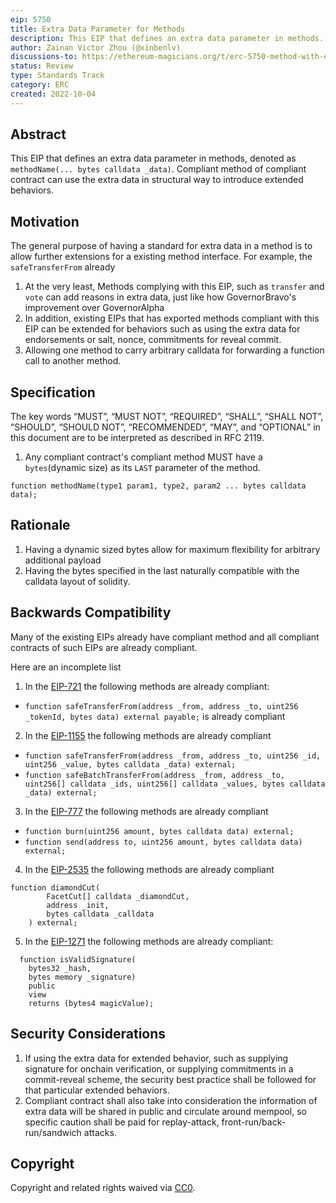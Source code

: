 ```yaml
---
eip: 5750
title: Extra Data Parameter for Methods
description: This EIP that defines an extra data parameter in methods.
author: Zainan Victor Zhou (@xinbenlv)
discussions-to: https://ethereum-magicians.org/t/erc-5750-method-with-extra-data/11176
status: Review
type: Standards Track
category: ERC
created: 2022-10-04
---
```


## Abstract

This EIP that defines an extra data parameter in methods, denoted as `methodName(... bytes calldata _data)`. Compliant method of compliant contract
can use the extra data in structural way to introduce extended behaviors.

## Motivation

The general purpose of having a standard for extra data in a method is to allow further extensions for a existing method interface. For example, the `safeTransferFrom` already

1. At the very least, Methods complying with this EIP, such as `transfer` and `vote` can add reasons in extra data, just like how GovernorBravo's improvement over GovernorAlpha
2. In addition, existing EIPs that has exported methods compliant with this EIP can be extended for behaviors such as using the extra data for endorsements or salt, nonce, commitments for reveal commit.
3. Allowing one method to carry arbitrary calldata for forwarding a function call to another method.

## Specification

The key words “MUST”, “MUST NOT”, “REQUIRED”, “SHALL”, “SHALL NOT”, “SHOULD”, “SHOULD NOT”, “RECOMMENDED”, “MAY”, and “OPTIONAL” in this document are to be interpreted as described in RFC 2119.

1. Any compliant contract's compliant method MUST have a `bytes`(dynamic size) as its `LAST` parameter of the method.

```solidity
function methodName(type1 param1, type2, param2 ... bytes calldata data);
```

## Rationale

1. Having a dynamic sized bytes allow for maximum flexibility for arbitrary additional payload
2. Having the bytes specified in the last naturally compatible with the calldata layout of solidity.

## Backwards Compatibility

Many of the existing EIPs already have compliant method and all compliant contracts of such EIPs are already compliant.

Here are an incomplete list

1. In the [EIP-721](./eip-721.md) the following methods are already compliant:

- `function safeTransferFrom(address _from, address _to, uint256 _tokenId, bytes data) external payable;` is already compliant

2. In the [EIP-1155](./eip-1155.md) the following methods are already compliant

- `function safeTransferFrom(address _from, address _to, uint256 _id, uint256 _value, bytes calldata _data) external;`
- `function safeBatchTransferFrom(address _from, address _to, uint256[] calldata _ids, uint256[] calldata _values, bytes calldata _data) external;`

3. In the [EIP-777](./eip-777.md) the following methods are already compliant

- `function burn(uint256 amount, bytes calldata data) external;`
- `function send(address to, uint256 amount, bytes calldata data) external;`

4. In the [EIP-2535](./eip-2535.md) the following methods are already compliant

```solidity
function diamondCut(
        FacetCut[] calldata _diamondCut,
        address _init,
        bytes calldata _calldata
    ) external;
```

5. In the [EIP-1271](./eip-1271.md) the following methods are already compliant:

```solidity
  function isValidSignature(
    bytes32 _hash,
    bytes memory _signature)
    public
    view
    returns (bytes4 magicValue);
```

## Security Considerations

1. If using the extra data for extended behavior, such as supplying signature for onchain verification, or supplying commitments in a commit-reveal scheme, the security best practice shall be followed for that particular extended behaviors.
2. Compliant contract shall also take into consideration the information of extra data will be shared in public and circulate around mempool, so specific caution shall be paid for replay-attack, front-run/back-run/sandwich attacks.

## Copyright
Copyright and related rights waived via [CC0](../LICENSE.md).
